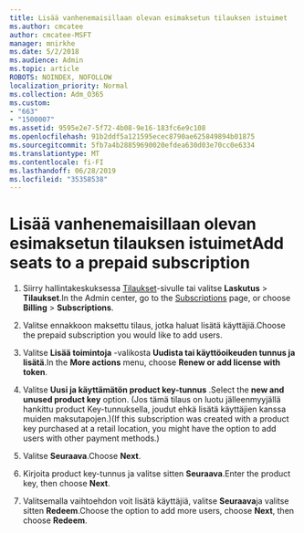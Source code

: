 ```yaml
---
title: Lisää vanhenemaisillaan olevan esimaksetun tilauksen istuimet
ms.author: cmcatee
author: cmcatee-MSFT
manager: mnirkhe
ms.date: 5/2/2018
ms.audience: Admin
ms.topic: article
ROBOTS: NOINDEX, NOFOLLOW
localization_priority: Normal
ms.collection: Adm_O365
ms.custom:
- "663"
- "1500007"
ms.assetid: 9595e2e7-5f72-4b08-9e16-183fc6e9c108
ms.openlocfilehash: 91b2ddf5a121595ecec8790ae625849894b01875
ms.sourcegitcommit: 5fb7a4b28859690020efdea630d03e70cc0e6334
ms.translationtype: MT
ms.contentlocale: fi-FI
ms.lasthandoff: 06/28/2019
ms.locfileid: "35358538"
---
```

# <a name="add-seats-to-a-prepaid-subscription"></a><span data-ttu-id="87540-102">Lisää vanhenemaisillaan olevan esimaksetun tilauksen istuimet</span><span class="sxs-lookup"><span data-stu-id="87540-102">Add seats to a prepaid subscription</span></span>

1. <span data-ttu-id="87540-103">Siirry hallintakeskuksessa [Tilaukset](https://go.microsoft.com/fwlink/p/?linkid=842054)-sivulle tai valitse **Laskutus** \> **Tilaukset**.</span><span class="sxs-lookup"><span data-stu-id="87540-103">In the Admin center, go to the [Subscriptions](https://go.microsoft.com/fwlink/p/?linkid=842054) page, or choose **Billing** \> **Subscriptions**.</span></span>

2. <span data-ttu-id="87540-104">Valitse ennakkoon maksettu tilaus, jotka haluat lisätä käyttäjiä.</span><span class="sxs-lookup"><span data-stu-id="87540-104">Choose the prepaid subscription you would like to add users.</span></span>

3. <span data-ttu-id="87540-105">Valitse **Lisää toimintoja** -valikosta **Uudista tai käyttöoikeuden tunnus ja lisätä**.</span><span class="sxs-lookup"><span data-stu-id="87540-105">In the **More actions** menu, choose **Renew or add license with token**.</span></span>

4. <span data-ttu-id="87540-106">Valitse **Uusi ja käyttämätön product key-tunnus** .</span><span class="sxs-lookup"><span data-stu-id="87540-106">Select the **new and unused product key** option.</span></span> <span data-ttu-id="87540-107">(Jos tämä tilaus on luotu jälleenmyyjällä hankittu product Key-tunnuksella, joudut ehkä lisätä käyttäjien kanssa muiden maksutapojen.)</span><span class="sxs-lookup"><span data-stu-id="87540-107">(If this subscription was created with a product key purchased at a retail location, you might have the option to add users with other payment methods.)</span></span>

5. <span data-ttu-id="87540-108">Valitse **Seuraava**.</span><span class="sxs-lookup"><span data-stu-id="87540-108">Choose **Next**.</span></span>

6. <span data-ttu-id="87540-109">Kirjoita product key-tunnus ja valitse sitten **Seuraava**.</span><span class="sxs-lookup"><span data-stu-id="87540-109">Enter the product key, then choose **Next**.</span></span>

7. <span data-ttu-id="87540-110">Valitsemalla vaihtoehdon voit lisätä käyttäjiä, valitse **Seuraava**ja valitse sitten **Redeem**.</span><span class="sxs-lookup"><span data-stu-id="87540-110">Choose the option to add more users, choose **Next**, then choose **Redeem**.</span></span>
